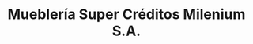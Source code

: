 ---
title: "Mueblería Super Créditos Milenium S.A."
url: /la-chorrera/muebleria-super-creditos-milenium-s-a/
shop: muebles
---